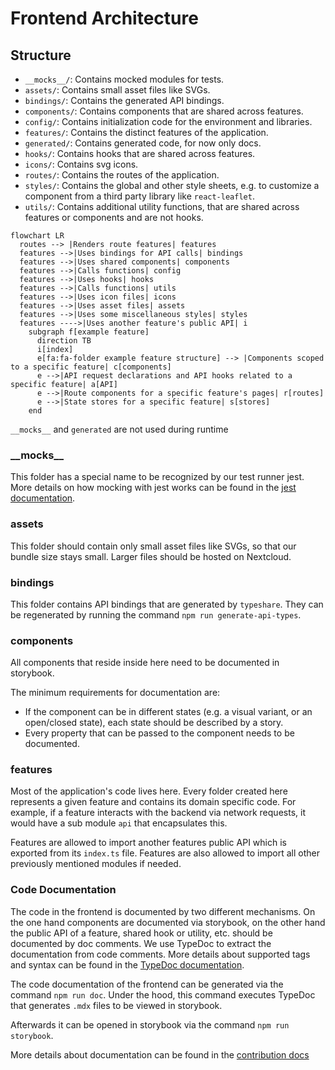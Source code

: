 # Frontend Architecture

## Structure

- `__mocks__/`: Contains mocked modules for tests.
- `assets/`: Contains small asset files like SVGs.
- `bindings/`: Contains the generated API bindings.
- `components/`: Contains components that are shared across features.
- `config/`: Contains initialization code for the environment and libraries.
- `features/`: Contains the distinct features of the application.
- `generated/`: Contains generated code, for now only docs.
- `hooks/`: Contains hooks that are shared across features.
- `icons/`: Contains svg icons.
- `routes/`: Contains the routes of the application.
- `styles/`: Contains the global and other style sheets, e.g. to customize a component from a third party library like `react-leaflet`.
- `utils/`: Contains additional utility functions, that are shared across features or components and are not hooks.

```mermaid
flowchart LR
  routes --> |Renders route features| features
  features -->|Uses bindings for API calls| bindings
  features -->|Uses shared components| components
  features -->|Calls functions| config
  features -->|Uses hooks| hooks
  features -->|Calls functions| utils
  features -->|Uses icon files| icons
  features -->|Uses asset files| assets
  features -->|Uses some miscellaneous styles| styles
  features ---->|Uses another feature's public API| i
    subgraph f[example feature]
      direction TB
      i[index]
      e[fa:fa-folder example feature structure] --> |Components scoped to a specific feature| c[components]
      e -->|API request declarations and API hooks related to a specific feature| a[API]
      e -->|Route components for a specific feature's pages| r[routes]
      e -->|State stores for a specific feature| s[stores]
    end
```

`__mocks__` and `generated` are not used during runtime

### \_\_mocks\_\_

This folder has a special name to be recognized by our test runner jest.
More details on how mocking with jest works can be found in the [jest documentation](https://jestjs.io/docs/manual-mocks).

### assets

This folder should contain only small asset files like SVGs, so that our bundle size stays small.
Larger files should be hosted on Nextcloud.

### bindings

This folder contains API bindings that are generated by `typeshare`.
They can be regenerated by running the command `npm run generate-api-types`.

### components

All components that reside inside here need to be documented in storybook.

The minimum requirements for documentation are:

- If the component can be in different states (e.g. a visual variant, or an open/closed state), each state should be described by a story.
- Every property that can be passed to the component needs to be documented.

### features

Most of the application's code lives here.
Every folder created here represents a given feature and contains its domain specific code.
For example, if a feature interacts with the backend via network requests, it would have a sub module `api` that encapsulates this.

Features are allowed to import another features public API which is exported from its `index.ts` file.
Features are also allowed to import all other previously mentioned modules if needed.

### Code Documentation

The code in the frontend is documented by two different mechanisms.
On the one hand components are documented via storybook, on the other hand the public API of a feature, shared hook or utility, etc. should be documented by doc comments.
We use TypeDoc to extract the documentation from code comments.
More details about supported tags and syntax can be found in the [TypeDoc documentation](https://typedoc.org/guides/doccomments/).

The code documentation of the frontend can be generated via the command `npm run doc`.
Under the hood, this command executes TypeDoc that generates `.mdx` files to be viewed in storybook.

Afterwards it can be opened in storybook via the command `npm run storybook`.

More details about documentation can be found in the [contribution docs](/doc/contrib/frontend.md#documentation)
